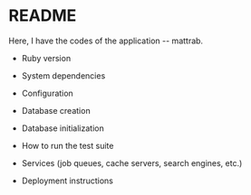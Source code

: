 # README

Here, I have the codes of the application -- mattrab.

* Ruby version

* System dependencies

* Configuration

* Database creation

* Database initialization

* How to run the test suite

* Services (job queues, cache servers, search engines, etc.)

* Deployment instructions
